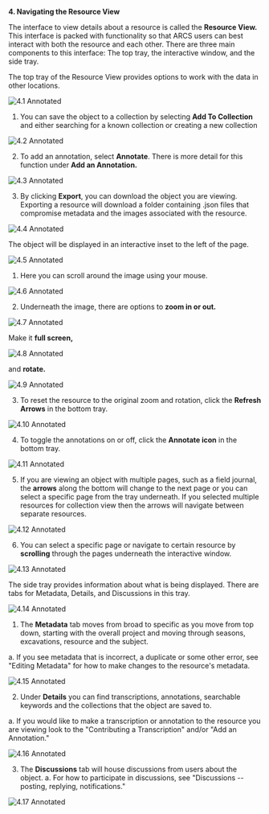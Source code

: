 **4. Navigating the Resource View**

The interface to view details about a resource is called the **Resource View.** This interface is packed with functionality so that ARCS users can best interact with both the resource and each other. There are three main components to this interface: The top tray, the interactive window, and the side tray.

The top tray of the Resource View provides options to work with the data in other locations.

![4.1 Annotated](../images/User%20Tasks%20Annotated/4.1_annotated.2.png?raw=true)


1. You can save the object to a collection by selecting **Add To Collection** and either searching for a known collection or creating a new collection

![4.2 Annotated](../images/User%20Tasks%20Annotated/4.2_annotated.2.png?raw=true)


2. To add an annotation, select **Annotate**. There is more detail for this function under **Add an Annotation.**

![4.3 Annotated](../images/User%20Tasks%20Annotated/4.3_annotated.2.png?raw=true)


3. By clicking **Export**, you can download the object you are viewing. Exporting a resource will download a folder containing .json files that compromise metadata and the images associated with the resource.

![4.4 Annotated](../images/User%20Tasks%20Annotated/4.4_annotated.2.png?raw=true)


The object will be displayed in an interactive inset to the left of the page.

![4.5 Annotated](../images/User%20Tasks%20Annotated/4.5_annotated.2.png?raw=true)


1. Here you can scroll around the image using your mouse.

![4.6 Annotated](../images/User%20Tasks%20Annotated/4.6_annotated.png?raw=true)


2. Underneath the image, there are options to **zoom in or out.**

![4.7 Annotated](../images/User%20Tasks%20Annotated/4.7_annotated.png?raw=true)


Make it **full screen,**

![4.8 Annotated](../images/User%20Tasks%20Annotated/4.8_annotated.png?raw=true)


and **rotate.**

![4.9 Annotated](../images/User%20Tasks%20Annotated/4.9_annotated.png?raw=true)


3. To reset the resource to the original zoom and rotation, click the **Refresh Arrows** in the bottom tray.

![4.10 Annotated](../images/User%20Tasks%20Annotated/4.10_annotated.png?raw=true)


4. To toggle the annotations on or off, click the **Annotate icon** in the bottom tray.

![4.11 Annotated](../images/User%20Tasks%20Annotated/4.11_annotated.png?raw=true)


5. If you are viewing an object with multiple pages, such as a field journal, the **arrows** along the bottom will change to the next page or you can select a specific page from the tray underneath. If you selected multiple resources for collection view then the arrows will navigate between separate resources.

![4.12 Annotated](../images/User%20Tasks%20Annotated/4.12_annotated.png?raw=true)


6. You can select a specific page or navigate to certain resource by **scrolling** through the pages underneath the interactive window.

![4.13 Annotated](../images/User%20Tasks%20Annotated/4.13_annotated.png?raw=true)

The side tray provides information about what is being displayed. There are tabs for Metadata, Details, and Discussions in this tray.

![4.14 Annotated](../images/User%20Tasks%20Annotated/4.14_annotated.png?raw=true)


1. The **Metadata** tab moves from broad to specific as you move from top down, starting with the overall project and moving through seasons, excavations, resource and the subject.

a. If you see metadata that is incorrect, a duplicate or some other error, see "Editing Metadata" for how to make changes to the resource's metadata.

![4.15 Annotated](../images/User%20Tasks%20Annotated/4.15_annotated.png?raw=true)


2. Under **Details** you can find transcriptions, annotations, searchable keywords and the collections that the object are saved to.

a. If you would like to make a transcription or annotation to the resource you are viewing look to the "Contributing a Transcription" and/or "Add an Annotation."

![4.16 Annotated](../images/User%20Tasks%20Annotated/4.16_annotated.png?raw=true)


3. The **Discussions** tab will house discussions from users about the object.
a. For how to participate in discussions, see "Discussions --posting, replying, notifications."

![4.17 Annotated](../images/User%20Tasks%20Annotated/4.17_annotated.png?raw=true)
